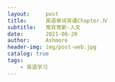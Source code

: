 ```yaml
---
layout:     post
title:      英语单词背诵Chapter.Ⅳ
subtitle:   常背常新-人文
date:       2021-06-20
author:     Ashmore
header-img: img/post-web.jpg
catalog: true
tags:
    - 英语学习
---
```

